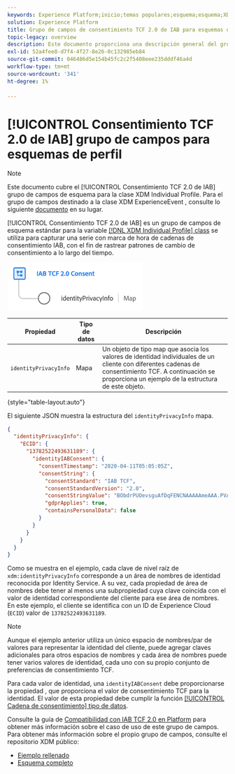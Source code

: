 ```yaml
---
keywords: Experience Platform;inicio;temas populares;esquema;esquema;XDM;perfil individual;campos;esquemas;esquemas;diseño de esquema;grupo de campos;grupo de campos;iab;tcf;consentimiento;
solution: Experience Platform
title: Grupo de campos de consentimiento TCF 2.0 de IAB para esquemas de perfil
topic-legacy: overview
description: Este documento proporciona una descripción general del grupo de campos de esquema de consentimiento TCF 2.0 de IAB para la clase de perfil individual XDM.
exl-id: 52a4fee8-d7f4-4f27-8e26-0c132985eb84
source-git-commit: 046486d5e154b45fc2c2f5408eee235dddf46a4d
workflow-type: tm+mt
source-wordcount: '341'
ht-degree: 1%

---
```


# [!UICONTROL Consentimiento TCF 2.0 de IAB] grupo de campos para esquemas de perfil

>[!NOTE]
>
>Este documento cubre el [!UICONTROL Consentimiento TCF 2.0 de IAB] grupo de campos de esquema para la clase XDM Individual Profile. Para el grupo de campos destinado a la clase XDM ExperienceEvent , consulte lo siguiente [documento](../event/iab.md) en su lugar.

[!UICONTROL Consentimiento TCF 2.0 de IAB] es un grupo de campos de esquema estándar para la variable [[!DNL XDM Individual Profile] class](../../classes/individual-profile.md) se utiliza para capturar una serie con marca de hora de cadenas de consentimiento IAB, con el fin de rastrear patrones de cambio de consentimiento a lo largo del tiempo.

![](../../images/field-groups/iab-profile.png)

| Propiedad | Tipo de datos | Descripción |
| --- | --- | --- |
| `identityPrivacyInfo` | Mapa | Un objeto de tipo map que asocia los valores de identidad individuales de un cliente con diferentes cadenas de consentimiento TCF. A continuación se proporciona un ejemplo de la estructura de este objeto. |

{style=&quot;table-layout:auto&quot;}

El siguiente JSON muestra la estructura del `identityPrivacyInfo` mapa.

```json
{
  "identityPrivacyInfo": {
    "ECID": {
      "13782522493631189": {
        "identityIABConsent": {
          "consentTimestamp": "2020-04-11T05:05:05Z",
          "consentString": {
            "consentStandard": "IAB TCF",
            "consentStandardVersion": "2.0",
            "consentStringValue": "BObdrPUOevsguAfDqFENCNAAAAAmeAAA.PVAfDObdrA.DqFENCAmeAENCDA",
            "gdprApplies": true,
            "containsPersonalData": false
          }
        }
      }
    }
  }
}
```

Como se muestra en el ejemplo, cada clave de nivel raíz de `xdm:identityPrivacyInfo` corresponde a un área de nombres de identidad reconocida por Identity Service. A su vez, cada propiedad de área de nombres debe tener al menos una subpropiedad cuya clave coincida con el valor de identidad correspondiente del cliente para ese área de nombres. En este ejemplo, el cliente se identifica con un ID de Experience Cloud (`ECID`) valor de `13782522493631189`.

>[!NOTE]
>
>Aunque el ejemplo anterior utiliza un único espacio de nombres/par de valores para representar la identidad del cliente, puede agregar claves adicionales para otros espacios de nombres y cada área de nombres puede tener varios valores de identidad, cada uno con su propio conjunto de preferencias de consentimiento TCF.

Para cada valor de identidad, una `identityIABConsent` debe proporcionarse la propiedad , que proporciona el valor de consentimiento TCF para la identidad. El valor de esta propiedad debe cumplir la función [[!UICONTROL Cadena de consentimiento] tipo de datos](../../data-types/consent-string.md).

Consulte la guía de [Compatibilidad con IAB TCF 2.0 en Platform](../../../landing/governance-privacy-security/consent/iab/overview.md) para obtener más información sobre el caso de uso de este grupo de campos. Para obtener más información sobre el propio grupo de campos, consulte el repositorio XDM público:

* [Ejemplo rellenado](https://github.com/adobe/xdm/blob/master/components/fieldgroups/profile/profile-privacy.example.1.json)
* [Esquema completo](https://github.com/adobe/xdm/blob/master/components/fieldgroups/profile/profile-privacy.schema.json)
